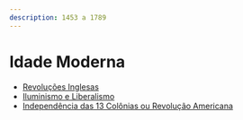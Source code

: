 ```yaml
---
description: 1453 a 1789
---
```


# Idade Moderna

* [Revoluções Inglesas](revolucoes-inglesas/)
* [Iluminismo e Liberalismo](iluminismo-e-liberalismo.md)
* [Independência das 13 Colônias ou Revolução Americana](independencia-das-13-colonias-ou-revolucao-americana.md)
